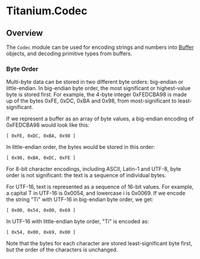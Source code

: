 # Titanium.Codec

<TypeHeader/>

## Overview

The `Codec` module can be used for encoding strings and numbers into [Buffer](Titanium.Buffer)
objects, and decoding primitive types from buffers.

### Byte Order

Multi-byte data can be stored in two different byte orders: big-endian or
little-endian. In big-endian byte order, the most significant or highest-value
byte is stored first. For example, the 4-byte integer 0xFEDCBA98 is made up of the
bytes 0xFE, 0xDC, 0xBA and 0x98, from most-significant to least-significant.

If we represent a buffer as an array of byte values, a big-endian encoding of
0xFEDCBA98 would look like this:

    [ 0xFE, 0xDC, 0xBA, 0x98 ]

In little-endian order, the bytes would be stored in this order:

    [ 0x98, 0xBA, 0xDC, 0xFE ]

For 8-bit character encodings, including ASCII, Latin-1 and UTF-8, byte order is not
significant: the text is a sequence of individual bytes.

For UTF-16, text is represented as a sequence of 16-bit values. For example,
a capital T in UTF-16 is 0x0054, and lowercase i is 0x0069. If we encode the string
"Ti" with UTF-16 in big-endian byte order, we get:

    [ 0x00, 0x54, 0x00, 0x69 ]

In UTF-16 with little-endian byte order, "Ti" is encoded as:

    [ 0x54, 0x00, 0x69, 0x00 ]

Note that the bytes for each character are stored least-significant byte first, but
the order of the characters is unchanged.

<ApiDocs/>

